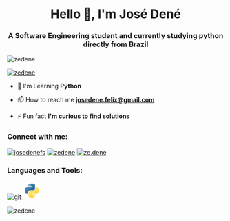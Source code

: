 <h1 align="center">Hello 👋, I'm José Dené</h1>
<h3 align="center">A Software Engineering student and currently studying python directly from Brazil</h3>

<p align="left"> <img src="https://komarev.com/ghpvc/?username=zedene&label=Profile%20views&color=0e75b6&style=flat" alt="zedene" /> </p>

<p align="left"> <a href="https://github.com/ryo-ma/github-profile-trophy"><img src="https://github-profile-trophy.vercel.app/?username=zedene" alt="zedene" /></a> </p>

- 🌱 I'm Learning **Python**

- 📫 How to reach me **josedene.felix@gmail.com**

- ⚡ Fun fact **I'm curious to find solutions**

<h3 align="left">Connect with me:</h3>
<p align="left">
<a href="https://twitter.com/josedenefs" target="blank"><img align="center" src="https://raw.githubusercontent.com/rahuldkjain/github-profile-readme-generator/master/src/images/icons/Social/twitter.svg" alt="josedenefs" height="30" width="40" /></a>
<a href="https://linkedin.com/in/zedene" target="blank"><img align="center" src="https://raw.githubusercontent.com/rahuldkjain/github-profile-readme-generator/master/src/images/icons/Social/linked-in-alt.svg" alt="zedene" height="30" width="40" /></a>
<a href="https://instagram.com/ze.dene" target="blank"><img align="center" src="https://raw.githubusercontent.com/rahuldkjain/github-profile-readme-generator/master/src/images/icons/Social/instagram.svg" alt="ze.dene" height="30" width="40" /></a>
</p>

<h3 align="left">Languages and Tools:</h3>
<p align="left"> <a href="https://git-scm.com/" target="_blank" rel="noreferrer"> <img src="https://www.vectorlogo.zone/logos/git-scm/git-scm-icon.svg" alt="git" width="40" height="40"/> </a>
<a href="https://www.python.org" target="_blank" rel="noreferrer"> <img src="https://raw.githubusercontent.com/devicons/devicon/master/icons/python/python-original.svg" alt="python" width="40" height="40"/> </a> </p>

<p><img align="center" src="https://github-readme-stats.vercel.app/api/top-langs?username=zedene&show_icons=true&locale=en&layout=compact" alt="zedene" /></p>
